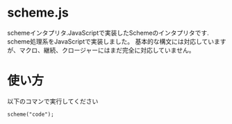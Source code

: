 # scheme.js
schemeインタプリタ.JavaScriptで実装したSchemeのインタプリタです.
scheme処理系をJavaScriptで実装しました。
基本的な構文には対応していますが、マクロ、継続、クロージャーにはまだ完全に対応していません。

# 使い方

以下のコマンで実行してください

```
scheme("code");
```

